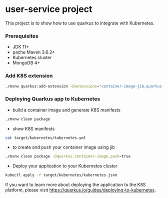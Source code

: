 # user-service project

This project is to show how to use quarkus to integrate with Kubernetes.

### Prerequisites
- JDK 11+
- pache Maven 3.6.2+
- Kubernetes cluster
- MongoDB 4+

### Add K8S extension
```bash
./mvnw quarkus:add-extension -Dextensions="container-image-jib,quarkus-kubernetes"
```

### Deploying Quarkus app to Kubernetes

- build a container image and generate K8S manifests
```bash
./mvnw clean package
```

- show K8S manifests
```bash
cat target/kubernetes/kubernetes.yml
```

- to create and push your container image using jib
```bash
./mvnw clean package -Dquarkus.container-image.push=true
```

- Deploy your application to your Kubernetes cluster
```bash
kubectl apply -f target/kubernetes/kubernetes.json
```

If you want to learn more about deploying the application to the K8S platform, please visit https://quarkus.io/guides/deploying-to-kubernetes.

